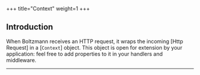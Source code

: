 +++
title="Context"
weight=1
+++

## Introduction

When Boltzmann receives an HTTP request, it wraps the incoming [Http Request]
in a [`Context`] object. This object is open for extension by your application:
feel free to add properties to it in your handlers and middleware.

---

